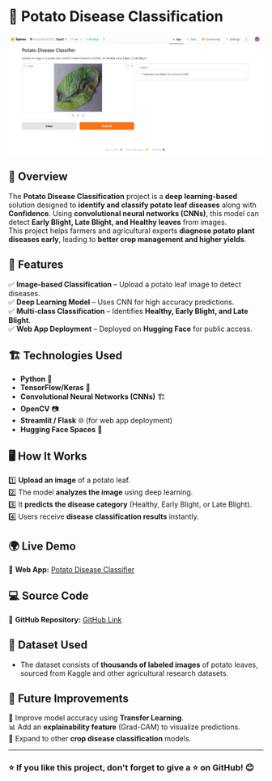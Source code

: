 # 🌟 Potato Disease Classification

![Potato Disease Classification](/assets/images/pateto.png)

## 📌 Overview
The **Potato Disease Classification** project is a **deep learning-based** solution designed to **identify and classify potato leaf diseases** along with **Confidence**. Using **convolutional neural networks (CNNs)**, this model can detect **Early Blight, Late Blight, and Healthy leaves** from images.  
This project helps farmers and agricultural experts **diagnose potato plant diseases early**, leading to **better crop management and higher yields**.  

## 🎯 Features  
✅ **Image-based Classification** – Upload a potato leaf image to detect diseases.  
✅ **Deep Learning Model** – Uses CNN for high accuracy predictions.  
✅ **Multi-class Classification** – Identifies **Healthy, Early Blight, and Late Blight**.  
✅ **Web App Deployment** – Deployed on **Hugging Face** for public access.  

## 🏗️ Technologies Used  
- **Python** 🐍  
- **TensorFlow/Keras** 🧠  
- **Convolutional Neural Networks (CNNs)** 🏗️  
- **OpenCV** 📷  
- **Streamlit / Flask** 🌐 (for web app deployment)  
- **Hugging Face Spaces** 🚀  

## 🖥️ How It Works  
1️⃣ **Upload an image** of a potato leaf.  
2️⃣ The model **analyzes the image** using deep learning.  
3️⃣ It **predicts the disease category** (Healthy, Early Blight, or Late Blight).  
4️⃣ Users receive **disease classification results** instantly.  

## 🌍 Live Demo  
🔗 **Web App:** [Potato Disease Classifier](https://huggingface.co/spaces/tarkpatel/potato-disease-classifier)  

## 💻 Source Code  
🔗 **GitHub Repository:** [GitHub Link](https://github.com/tarkptel/potato-disease-classification)  

## 🔬 Dataset Used  
- The dataset consists of **thousands of labeled images** of potato leaves, sourced from Kaggle and other agricultural research datasets.  


## 📢 Future Improvements  
🚀 Improve model accuracy using **Transfer Learning**.  
📊 Add an **explainability feature** (Grad-CAM) to visualize predictions.  
🌱 Expand to other **crop disease classification** models.  

---

### ⭐ If you like this project, don't forget to give a ⭐ on GitHub! 😊  
